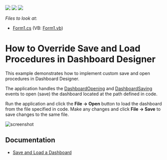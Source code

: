 <!-- default badges list -->
![](https://img.shields.io/endpoint?url=https://codecentral.devexpress.com/api/v1/VersionRange/128581160/18.2.3%2B)
[![](https://img.shields.io/badge/Open_in_DevExpress_Support_Center-FF7200?style=flat-square&logo=DevExpress&logoColor=white)](https://supportcenter.devexpress.com/ticket/details/E4754)
[![](https://img.shields.io/badge/📖_How_to_use_DevExpress_Examples-e9f6fc?style=flat-square)](https://docs.devexpress.com/GeneralInformation/403183)
<!-- default badges end -->
<!-- default file list -->
*Files to look at*:

* [Form1.cs](./CS/Dashboard_LoadingAndSaving/Form1.cs) (VB: [Form1.vb](./VB/Dashboard_LoadingAndSaving/Form1.vb))
<!-- default file list end -->
# How to Override Save and Load Procedures in Dashboard Designer


This example demonstrates how to implement custom save and open procedures in Dashboard Designer.

The application handles the [DashboardOpening](https://docs.devexpress.com/Dashboard/DevExpress.DashboardWin.DashboardDesigner.DashboardOpening) and [DashboardSaving](https://docs.devexpress.com/Dashboard/DevExpress.DashboardWin.DashboardDesigner.DashboardSaving) events to open (save) the dashboard located at the path defined in code.

Run the application and click the **File -> Open** button to load the dashboard from the file specified in code. Make any changes and click **File -> Save** to save changes to the same file.


![screenshot](/images/screenshot.png)

## Documentation

- [Save and Load a Dashboard](https://docs.devexpress.com/Dashboard/15405)


